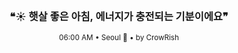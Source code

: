 <div align="center">

<br>

<h3>❝☀️ 햇살 좋은 아침, 에너지가 충전되는 기분이에요❞</h3>

<sub>06:00 AM • Seoul 🌙 • by CrowRish</sub>

<br>

</div>